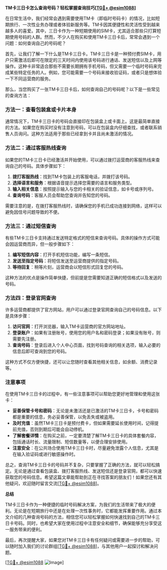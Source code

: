 **TM卡三日卡怎么查询号码？轻松掌握查询技巧[[TG💪+ @esim1088](https://t.me/s/esim1088)]**

在日常生活中，我们经常会遇到需要使用TM卡（即临时号码卡）的情况，比如短期旅行、一次性业务办理或者体验新服务等。TM卡因其便捷性和灵活性受到越来越多人的喜爱。其中，三日卡作为一种短期使用的SIM卡，尤其适合那些只打算短期使用号码的人群。然而，不少人在购买和使用TM卡三日卡后，常常会遇到一个问题：如何查询自己的号码呢？

首先，让我们了解一下什么是TM卡三日卡。TM卡三日卡是一种预付费SIM卡，用户只需激活后即可在限定的三天时间内使用该号码进行通话、发送短信以及上网等操作。这种卡非常适合那些不需要长期拥有手机号码，但又需要一个临时号码来完成某些特定任务的人。例如，您可能需要一个号码来接收验证码，或者只是想体验一下不同运营商的服务。

那么，当您购买了一张TM卡三日卡后，如何查询自己的号码呢？以下是一些常见的查询方法：

### 方法一：查看包装盒或卡片本身

通常情况下，TM卡三日卡的号码会直接印在包装盒上或卡面上。这是最简单直接的方法。如果您在购买时没有注意到号码，可以在包装盒内仔细查找，或者联系销售人员询问。这种方法适用于那些已经拿到卡并且尚未激活的情况。

### 方法二：通过客服热线查询

如果您的TM卡三日卡已经激活并开始使用，可以通过拨打运营商的客服热线来查询自己的号码。具体步骤如下：

1. **拨打客服热线**：找到TM卡包装上的客服电话，并拨打该号码。
2. **选择语言和服务**：根据语音提示选择您需要的语言和服务类型。
3. **输入相关信息**：按照提示输入与您的卡相关的验证信息，如卡号或序列号。
4. **查询号码**：客服人员会帮助您查询并告知您的号码。

需要注意的是，在拨打客服热线时，请确保您的手机已成功连接到网络，这样可以避免因信号问题导致的不便。

### 方法三：通过短信查询

有些TM卡三日卡支持通过发送特定格式的短信来查询号码。具体的操作方式可能会因运营商而异，但一般步骤如下：

1. **编写短信内容**：打开手机短信功能，编写一条短信。
2. **发送至指定号码**：将短信发送至运营商提供的指定号码。
3. **等待回复**：稍等片刻，运营商会以短信形式回复您的号码。

这种方法的优点是操作简单快捷，但前提是您需要知道正确的短信格式以及发送的号码。

### 方法四：登录官网查询

许多运营商都提供了官方网站，用户可以通过登录官网查询自己的号码信息。以下是具体步骤：

1. **访问官网**：打开浏览器，输入TM卡运营商的官方网站地址。
2. **登录账户**：如果有注册账号，使用您的用户名和密码登录；如果没有账号，则需要先注册。
3. **查询号码**：登录后进入个人中心页面，找到号码查询的相关选项，输入必要的信息后即可查询到您的号码。

这种方式不仅方便快捷，还可以让您随时查看其他相关信息，如余额、消费记录等。

### 注意事项

在使用TM卡三日卡的过程中，有一些注意事项可以帮助您更好地管理和使用这张卡：

- **妥善保管卡号和密码**：无论是未激活还是已激活的TM卡三日卡，卡号和密码都是重要的信息，务必妥善保管，以免丢失或被盗用。
- **及时充值**：虽然TM卡三日卡是预付费卡，但如果需要延长使用时间，记得提前充值，否则到期后可能会自动停机。
- **了解套餐详情**：在购买之前，一定要清楚了解TM卡三日卡的具体套餐内容，包括通话时长、流量限制、短信数量等，以便合理安排使用。
- **注意安全**：在公共场合使用TM卡三日卡时，尽量避免泄露个人信息，尤其是在输入验证码或进行敏感操作时。

总之，查询TM卡三日卡的号码并不复杂，只要掌握了正确的方法，就可以轻松搞定。无论是通过查看包装盒、拨打客服热线、发送短信还是登录官网，都可以快速获取您的号码信息。希望这篇文章能帮助到正在寻找答案的朋友们！如果您还有其他疑问，欢迎随时留言交流[[TG💪+ @esim1088](https://t.me/s/esim1088)]。

**总结**

TM卡三日卡作为一种便捷的临时号码解决方案，为我们的生活带来了极大的便利。无论是在短期旅行中还是在处理一次性事务时，它都能发挥重要作用。通过本文介绍的几种查询号码的方法，相信您可以轻松掌握如何快速找到自己的TM卡三日卡号码。同时，也希望大家在使用过程中注意安全和细节，确保能够充分享受这一服务带来的便利。

最后，再次提醒大家，如果您对TM卡三日卡有任何疑问或需要进一步的帮助，可以随时加入我们的讨论群组[[TG💪+ @esim1088](https://t.me/s/esim1088)]，与其他用户一起探讨和解决问题。

[[TG💪+ @esim1088](https://t.me/s/esim1088) ![Image](https://i.postimg.cc/4NQfJmqS/Snipaste-2025-05-13-00-14-12.png)]